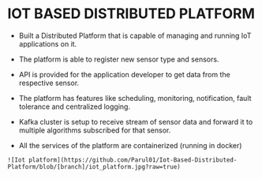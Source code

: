 # IOT BASED DISTRIBUTED PLATFORM

 -   Built a Distributed Platform that is capable of managing and running IoT applications on it.
    
-   The platform is able to register new sensor type and sensors.
    
-   API is provided for the application developer to get data from the respective sensor.
    
-   The platform has features like scheduling, monitoring, notification, fault tolerance and centralized logging.
    
-   Kafka cluster is setup to receive stream of sensor data and forward it to multiple algorithms subscribed for that sensor.
    
-   All the services of the platform are containerized (running in docker)

```
![Iot platform](https://github.com/Parul01/Iot-Based-Distributed-Platform/blob/[branch]/iot_platform.jpg?raw=true)
```